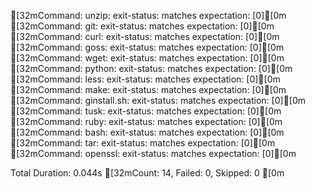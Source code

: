 [32mCommand: unzip: exit-status: matches expectation: [0][0m
[32mCommand: git: exit-status: matches expectation: [0][0m
[32mCommand: curl: exit-status: matches expectation: [0][0m
[32mCommand: goss: exit-status: matches expectation: [0][0m
[32mCommand: wget: exit-status: matches expectation: [0][0m
[32mCommand: python: exit-status: matches expectation: [0][0m
[32mCommand: less: exit-status: matches expectation: [0][0m
[32mCommand: make: exit-status: matches expectation: [0][0m
[32mCommand: ginstall.sh: exit-status: matches expectation: [0][0m
[32mCommand: tusk: exit-status: matches expectation: [0][0m
[32mCommand: ruby: exit-status: matches expectation: [0][0m
[32mCommand: bash: exit-status: matches expectation: [0][0m
[32mCommand: tar: exit-status: matches expectation: [0][0m
[32mCommand: openssl: exit-status: matches expectation: [0][0m


Total Duration: 0.044s
[32mCount: 14, Failed: 0, Skipped: 0
[0m
